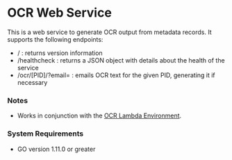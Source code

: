 # OCR Web Service

This is a web service to generate OCR output from metadata records.
It supports the following endpoints:

* / : returns version information
* /healthcheck : returns a JSON object with details about the health of the service
* /ocr/[PID]/?email=<email> : emails OCR text for the given PID, generating it if necessary

### Notes

* Works in conjunction with the [OCR Lambda Environment](https://github.com/uvalib/ocr-lambda).

### System Requirements

* GO version 1.11.0 or greater
